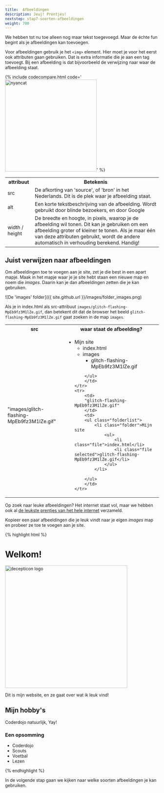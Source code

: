 ```yaml
---
title:  Afbeeldingen
description: Jeuj! Prentjes!
nextstep: stap7-soorten-afbeeldingen
weight: 700
---
```

We hebben tot nu toe alleen nog maar tekst toegevoegd. Maar de échte fun begint als je afbeeldingen kan toevoegen.

Voor afbeeldingen gebruik je het `<img>` element. Hier moet je voor het eerst ook attributen gaan gebruiken. Dat is extra informatie die je aan een tag toevoegt. Bij een afbeelding is dat bijvoorbeeld de verwijzing naar waar de afbeelding staat.

{% include codecompare.html code='<img
    src="/assets/gifs/cat-pixel-12PXNbcHW8C9Bm.gif"
    alt="nyancat"
    width="300" />' %}

<table class="deftable">
    <tr>
        <th>attribuut</th><th>Betekenis</th>
    </tr>
    <tr>
        <td>src</td>
        <td>De afkorting van 'source', of 'bron' in het Nederlands. Dit is de plek waar je afbeelding staat. </td>
    </tr>
    <tr>
        <td>alt</td>
        <td>Een korte tekstbeschrijving van de afbeelding. Wordt gebruikt door blinde bezoekers, en door Google</td>
    </tr>
    <tr>
        <td>width / height</td>
        <td>De breedte en hoogte, in pixels, waarop je de afbeelding wil tonen. Dit kan je gebruiken om een afbeelding groter of kleiner te tonen. Als je maar één van deze attributen gebruikt, wordt de andere automatisch in verhouding berekend. Handig!</td>
    </tr>
</table>

## Juist verwijzen naar afbeeldingen

Om afbeeldingen toe te voegen aan je site, zet je die best in een apart mapje. Maak in het mapje waar je je site hebt staan een nieuwe map en noem die <em>images</em>. Daarin kan je dan afbeeldingen zetten die je kan gebruiken.

![De 'images' folder]({{ site.github.url }}/images/folder_images.png)

Als je in index.html als src-attribuut `images/glitch-flashing-MpEb9fz3M1lZe.gif`, dan betekent dit dat de browser het beeld `glitch-flashing-MpEb9fz3M1lZe.gif` gaat zoeken in de map `images`.

<table class="deftable">
    <tr>
        <th>src</th>
        <th>waar staat de afbeelding?</th>
    </tr>
    <tr>
        <td>
        "images/glitch-flashing-MpEb9fz3M1lZe.gif"
        </td>
        <td>
        <ul class="folderlist">
            <li class="folder">Mijn site
                <ul>
                    <li class="file">index.html</li>
                    <li class="folder">images
                        <ul>
                            <li class="file selected">glitch-flashing-MpEb9fz3M1lZe.gif</li>
                        </ul>
                    </li>
                </ul>
            </li>

        </ul>
        </td>
    </tr>
    <tr>
        <td>
        "glitch-flashing-MpEb9fz3M1lZe.gif"
        </td>
        <td>
        <ul class="folderlist">
            <li class="folder">Mijn site
                <ul>
                    <li class="file">index.html</li>
                    <li class="file selected">glitch-flashing-MpEb9fz3M1lZe.gif</li>
                </ul>
            </li>

        </ul>
        </td>
    </tr>
</table>

Op zoek naar leuke afbeeldingen? Het internet staat vol, maar we hebben ook al <a href="/assets/gifs.zip">de leukste prentjes van het hele internet</a> verzameld.

Kopieer een paar afbeeldingen die je leuk vindt naar je eigen _images_ map en probeer ze toe te voegen aan je site.

{% highlight html %}<!doctype html>
<html>
    <head>
    <title>Mijn allereerste webpagina</title>
    </head>
    <body>
        <h1>Welkom!</h1>
        <img
            src="images/glitch-flashing-MpEb9fz3M1lZe.gif"
            width="400"
            alt="decepticon logo" />
        <p>Dit is mijn website, en ze gaat over wat ik leuk vind!</p>
        <h2>Mijn hobby's</h2>
        <p>Coderdojo natuurlijk, Yay!</p>
        <h3>Een opsomming</h3>
        <ul>
            <li>Coderdojo</li>
            <li>Scouts</li>
            <li>Voetbal</li>
            <li>Lezen</li>
        </ul>
    </body>
</html>{% endhighlight %}

In de volgende stap gaan we kijken naar welke soorten afbeeldingen je kan gebruiken.
